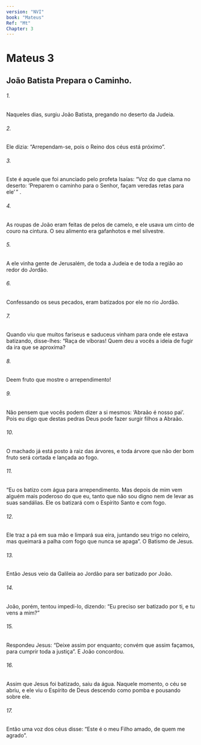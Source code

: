 ```yaml
---
version: "NVI"
book: "Mateus"
Ref: "Mt"
Chapter: 3
---
```


# Mateus 3
## João Batista Prepara o Caminho.
###### 1.  
Naqueles dias, surgiu João Batista, pregando no deserto da Judeia.
###### 2.  
Ele dizia: “Arrependam-se, pois o Reino dos céus está próximo”.
###### 3.  
Este é aquele que foi anunciado pelo profeta Isaías: “Voz do que clama no deserto: ‘Preparem o caminho para o Senhor, façam veredas retas para ele’ ” .
###### 4.  
As roupas de João eram feitas de pelos de camelo, e ele usava um cinto de couro na cintura. O seu alimento era gafanhotos e mel silvestre.
###### 5.  
A ele vinha gente de Jerusalém, de toda a Judeia e de toda a região ao redor do Jordão.
###### 6.  
Confessando os seus pecados, eram batizados por ele no rio Jordão.
###### 7.  
Quando viu que muitos fariseus e saduceus vinham para onde ele estava batizando, disse-lhes: “Raça de víboras! Quem deu a vocês a ideia de fugir da ira que se aproxima?
###### 8.  
Deem fruto que mostre o arrependimento!
###### 9.  
Não pensem que vocês podem dizer a si mesmos: ‘Abraão é nosso pai’. Pois eu digo que destas pedras Deus pode fazer surgir filhos a Abraão.
###### 10.  
O machado já está posto à raiz das árvores, e toda árvore que não der bom fruto será cortada e lançada ao fogo.
###### 11.  
“Eu os batizo com água para arrependimento. Mas depois de mim vem alguém mais poderoso do que eu, tanto que não sou digno nem de levar as suas sandálias. Ele os batizará com o Espírito Santo e com fogo.
###### 12.  
Ele traz a pá em sua mão e limpará sua eira, juntando seu trigo no celeiro, mas queimará a palha com fogo que nunca se apaga”.
O Batismo de Jesus.
###### 13.  
Então Jesus veio da Galileia ao Jordão para ser batizado por João.
###### 14.  
João, porém, tentou impedi-lo, dizendo: “Eu preciso ser batizado por ti, e tu vens a mim?”
###### 15.  
Respondeu Jesus: “Deixe assim por enquanto; convém que assim façamos, para cumprir toda a justiça”. E João concordou.
###### 16.  
Assim que Jesus foi batizado, saiu da água. Naquele momento, o céu se abriu, e ele viu o Espírito de Deus descendo como pomba e pousando sobre ele.
###### 17.  
Então uma voz dos céus disse: “Este é o meu Filho amado, de quem me agrado”.
